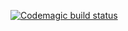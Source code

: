 [![Codemagic build status](https://api.codemagic.io/apps/62922e03ffb9457dd6d3d3df/62922e03ffb9457dd6d3d3de/status_badge.svg)](https://codemagic.io/apps/62922e03ffb9457dd6d3d3df/62922e03ffb9457dd6d3d3de/latest_build)